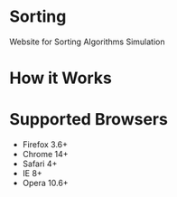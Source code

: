 Sorting
=======

Website for Sorting Algorithms Simulation

How it Works
=======



Supported Browsers
=======

* Firefox 3.6+
* Chrome 14+
* Safari 4+
* IE 8+
* Opera 10.6+




